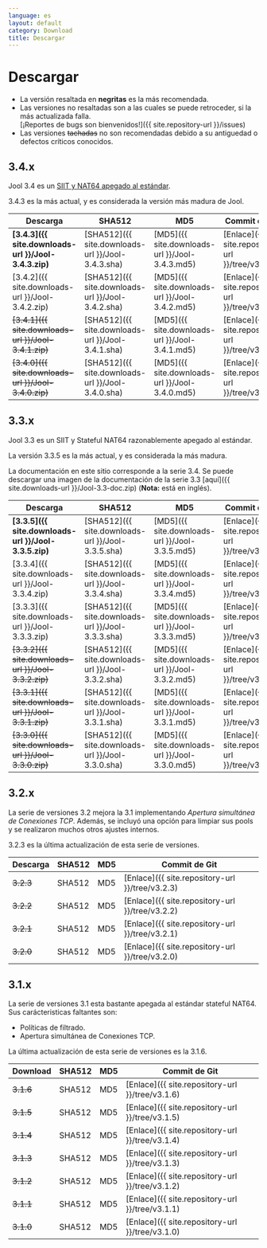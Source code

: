```yaml
---
language: es
layout: default
category: Download
title: Descargar
---
```


# Descargar

<!--
	Por cierto: Estos links son absolutos por que no rastreamos las versiones de los archivos.
	 Si fueran relativos,se quebrantarian cuando la documentación fuera generada manualmente.
-->

* La versión resaltada en **negritas** es la más recomendada.
* Las versiones no resaltadas son a las cuales se puede retroceder, si la más actualizada falla. <br />
		[¡Reportes de bugs son bienvenidos!]({{ site.repository-url }}/issues)
* Las versiones <del>tachadas</del> no son recomendadas debido a su antiguedad o defectos críticos conocidos.

## 3.4.x

Jool 3.4 es un [SIIT y NAT64 apegado al estándar](intro-jool.html#cumplimiento).

3.4.3 es la más actual, y es considerada la versión más madura de Jool.

| Descarga | SHA512 | MD5| Commit de Git |
|----------|--------|----|------------|
| **[3.4.3]({{ site.downloads-url }}/Jool-3.4.3.zip)** | [SHA512]({{ site.downloads-url }}/Jool-3.4.3.sha) | [MD5]({{ site.downloads-url }}/Jool-3.4.3.md5) | [Enlace]({{ site.repository-url }}/tree/v3.4.3) |
| [3.4.2]({{ site.downloads-url }}/Jool-3.4.2.zip) | [SHA512]({{ site.downloads-url }}/Jool-3.4.2.sha) | [MD5]({{ site.downloads-url }}/Jool-3.4.2.md5) | [Enlace]({{ site.repository-url }}/tree/v3.4.2) |
| <del>[3.4.1]({{ site.downloads-url }}/Jool-3.4.1.zip)</del> | [SHA512]({{ site.downloads-url }}/Jool-3.4.1.sha) | [MD5]({{ site.downloads-url }}/Jool-3.4.1.md5) | [Enlace]({{ site.repository-url }}/tree/v3.4.1) |
| <del>[3.4.0]({{ site.downloads-url }}/Jool-3.4.0.zip)</del> | [SHA512]({{ site.downloads-url }}/Jool-3.4.0.sha) | [MD5]({{ site.downloads-url }}/Jool-3.4.0.md5) | [Enlace]({{ site.repository-url }}/tree/v3.4.0) |

## 3.3.x

Jool 3.3 es un SIIT y Stateful NAT64 razonablemente apegado al estándar.

La versión 3.3.5 es la más actual, y es considerada la más madura.

La documentación en este sitio corresponde a la serie 3.4. Se puede descargar una imagen de la documentación de la serie 3.3 [aquí]({{ site.downloads-url }}/Jool-3.3-doc.zip) (**Nota:** está en inglés).

| Descarga | SHA512 | MD5| Commit de Git |
|----------|--------|----|------------|
| **[3.3.5]({{ site.downloads-url }}/Jool-3.3.5.zip)** | [SHA512]({{ site.downloads-url }}/Jool-3.3.5.sha) | [MD5]({{ site.downloads-url }}/Jool-3.3.5.md5) | [Enlace]({{ site.repository-url }}/tree/v3.3.5) |
| [3.3.4]({{ site.downloads-url }}/Jool-3.3.4.zip) | [SHA512]({{ site.downloads-url }}/Jool-3.3.4.sha) | [MD5]({{ site.downloads-url }}/Jool-3.3.4.md5) | [Enlace]({{ site.repository-url }}/tree/v3.3.4) |
| [3.3.3]({{ site.downloads-url }}/Jool-3.3.3.zip) | [SHA512]({{ site.downloads-url }}/Jool-3.3.3.sha) | [MD5]({{ site.downloads-url }}/Jool-3.3.3.md5) | [Enlace]({{ site.repository-url }}/tree/v3.3.3) |
| <del>[3.3.2]({{ site.downloads-url }}/Jool-3.3.2.zip)</del> | [SHA512]({{ site.downloads-url }}/Jool-3.3.2.sha) | [MD5]({{ site.downloads-url }}/Jool-3.3.2.md5) | [Enlace]({{ site.repository-url }}/tree/v3.3.2) |
| <del>[3.3.1]({{ site.downloads-url }}/Jool-3.3.1.zip)</del> | [SHA512]({{ site.downloads-url }}/Jool-3.3.1.sha) | [MD5]({{ site.downloads-url }}/Jool-3.3.1.md5) | [Enlace]({{ site.repository-url }}/tree/v3.3.1) |
| <del>[3.3.0]({{ site.downloads-url }}/Jool-3.3.0.zip)</del> | [SHA512]({{ site.downloads-url }}/Jool-3.3.0.sha) | [MD5]({{ site.downloads-url }}/Jool-3.3.0.md5) | [Enlace]({{ site.repository-url }}/tree/v3.3.0) |

## 3.2.x

La serie de versiones 3.2 mejora la 3.1 implementando _Apertura simultánea de Conexiones TCP_. Además, se incluyó una opción para limpiar sus pools y se realizaron muchos otros ajustes internos.

3.2.3 es la última actualización de esta serie de versiones.

| Descarga | SHA512 | MD5| Commit de Git |
|----------|--------|----|------------|
| <del>3.2.3</del> | SHA512 | MD5 | [Enlace]({{ site.repository-url }}/tree/v3.2.3) |
| <del>3.2.2</del> | SHA512 | MD5 | [Enlace]({{ site.repository-url }}/tree/v3.2.2) |
| <del>3.2.1</del> | SHA512 | MD5 | [Enlace]({{ site.repository-url }}/tree/v3.2.1) |
| <del>3.2.0</del> | SHA512 | MD5 | [Enlace]({{ site.repository-url }}/tree/v3.2.0) |

## 3.1.x

La serie de versiones 3.1 esta bastante apegada al estándar stateful NAT64. Sus carácteristicas faltantes son:

- Políticas de filtrado.
- Apertura simultánea de Conexiones TCP.

La última actualización de esta serie de versiones es la 3.1.6.

| Download | SHA512 | MD5| Commit de Git |
|----------|--------|----|------------|
| <del>3.1.6</del> | SHA512 | MD5 | [Enlace]({{ site.repository-url }}/tree/v3.1.6) |
| <del>3.1.5</del> | SHA512 | MD5 | [Enlace]({{ site.repository-url }}/tree/v3.1.5) |
| <del>3.1.4</del> | SHA512 | MD5 | [Enlace]({{ site.repository-url }}/tree/v3.1.4) |
| <del>3.1.3</del> | SHA512 | MD5 | [Enlace]({{ site.repository-url }}/tree/v3.1.3) |
| <del>3.1.2</del> | SHA512 | MD5 | [Enlace]({{ site.repository-url }}/tree/v3.1.2) |
| <del>3.1.1</del> | SHA512 | MD5 | [Enlace]({{ site.repository-url }}/tree/v3.1.1) |
| <del>3.1.0</del> | SHA512 | MD5 | [Enlace]({{ site.repository-url }}/tree/v3.1.0) |
